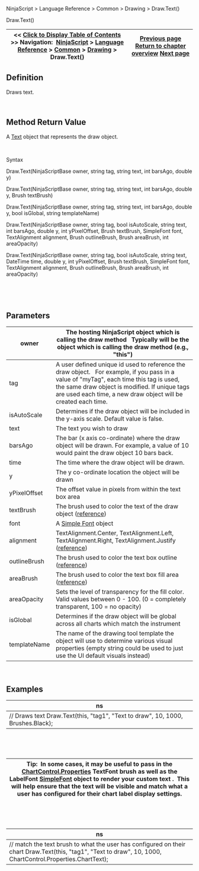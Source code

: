 ﻿


NinjaScript \> Language Reference \> Common \> Drawing \> Draw.Text()






















Draw.Text()







| \<\< [Click to Display Table of Contents](draw_text.md) \>\> **Navigation:**     [NinjaScript](ninjascript.md) \> [Language Reference](language_reference_wip.md) \> [Common](common.md) \> [Drawing](drawing.md) \> Draw.Text() | [Previous page](square.md) [Return to chapter overview](drawing.md) [Next page](text.md) |
| --- | --- |











## Definition


Draws text.


 


## Method Return Value


A [Text](text.md) object that represents the draw object.


 


Syntax


Draw.Text(NinjaScriptBase owner, string tag, string text, int barsAgo, double y)  

Draw.Text(NinjaScriptBase owner, string tag, string text, int barsAgo, double y, Brush textBrush)  

Draw.Text(NinjaScriptBase owner, string tag, string text, int barsAgo, double y, bool isGlobal, string templateName)  

Draw.Text(NinjaScriptBase owner, string tag, bool isAutoScale, string text, int barsAgo, double y, int yPixelOffset, Brush textBrush, SimpleFont font, TextAlignment alignment, Brush outlineBrush, Brush areaBrush, int areaOpacity)  

Draw.Text(NinjaScriptBase owner, string tag, bool isAutoScale, string text, DateTime time, double y, int yPixelOffset, Brush textBrush, SimpleFont font, TextAlignment alignment, Brush outlineBrush, Brush areaBrush, int areaOpacity)


 


 


## Parameters




| owner | The hosting NinjaScript object which is calling the draw method   Typically will be the object which is calling the draw method (e.g., "this") |
| --- | --- |
| tag | A user defined unique id used to reference the draw object.    For example, if you pass in a value of "myTag", each time this tag is used, the same draw object is modified. If unique tags are used each time, a new draw object will be created each time. |
| isAutoScale | Determines if the draw object will be included in the y\-axis scale. Default value is false. |
| text | The text you wish to draw |
| barsAgo | The bar (x axis co\-ordinate) where the draw object will be drawn. For example, a value of 10 would paint the draw object 10 bars back. |
| time | The time where the draw object will be drawn. |
| y | The y co\-ordinate location the object will be drawn |
| yPixelOffset | The offset value in pixels from within the text box area |
| textBrush | The brush used to color the text of the draw object ([reference](https://msdn.microsoft.com/en-us/library/system.windows.textalignment%28v=vs.110%29.aspx)) |
| font | A [Simple Font](simplefont_class.md) object |
| alignment | TextAlignment.Center,  TextAlignment.Left,  TextAlignment.Right,  TextAlignment.Justify ([reference](https://msdn.microsoft.com/en-us/library/system.windows.textalignment(v=vs.110).aspx)) |
| outlineBrush | The brush used to color the text box outline ([reference](http://msdn.microsoft.com/en-us/library/system.drawing.color_members(v=vs.90).aspx)) |
| areaBrush | The brush used to color the text box fill area ([reference](http://msdn.microsoft.com/en-us/library/system.drawing.color_members(v=vs.90).aspx)) |
| areaOpacity | Sets the level of transparency for the fill color. Valid values between 0 \- 100\. (0 \= completely transparent, 100 \= no opacity) |
| isGlobal | Determines if the draw object will be global across all charts which match the instrument |
| templateName | The name of the drawing tool template the object will use to determine various visual properties (empty string could be used to just use the UI default visuals instead) |



 


## Examples




| ns |
| --- |
| // Draws text Draw.Text(this, "tag1", "Text to draw", 10, 1000, Brushes.Black); |



 


 




| Tip:  In some cases, it may be useful to pass in the [ChartControl.Properties](chartcontrol_properties.md) TextFont brush as well as the LabelFont [SimpleFont](simplefont_class.md) object to render your custom text .  This will help ensure that the text will be visible and match what a user has configured for their chart label display settings. |
| --- |



 


 




| ns |
| --- |
| // match the text brush to what the user has configured on their chart Draw.Text(this, "tag1", "Text to draw", 10, 1000, ChartControl.Properties.ChartText); |









